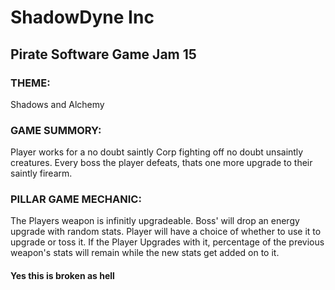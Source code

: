 # ShadowDyne Inc

## Pirate Software Game Jam 15

### THEME:
Shadows and Alchemy


### GAME SUMMORY:
Player works for a no doubt saintly Corp fighting off no doubt unsaintly creatures. Every boss the player defeats, thats one more upgrade to their saintly firearm.


### PILLAR GAME MECHANIC:
The Players weapon is infinitly upgradeable. Boss' will drop an energy upgrade with random stats. Player will have a choice of whether to use it to upgrade or toss it. If the Player Upgrades with it, percentage of the previous weapon's stats will remain while the new stats get added on to it. 


#### Yes this is broken as hell